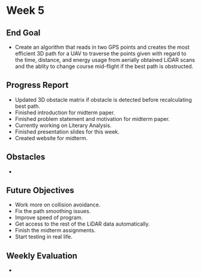 # Week 5

## End Goal

* Create an algorithm that reads in two GPS points and creates the most efficient 3D path for a UAV to traverse the points given with regard to the time, distance, and energy usage from aerially obtained LiDAR scans and the ablity to change course mid-flight if the best path is obstructed.

## Progress Report
* Updated 3D obstacle matrix if obstacle is detected before recalculating best path.
* Finished introduction for midterm paper.
* Finished problem statement and motivation for midterm paper.
* Currently working on Literary Analysis.
* Finished presentation slides for this week.
* Created website for midterm.

## Obstacles
* 

## Future Objectives
* Work more on collision avoidance.
* Fix the path smoothing issues.
* Improve speed of program.
* Get access to the rest of the LiDAR data automatically.
* Finish the midterm assignments.
* Start testing in real life.

## Weekly Evaluation
* 
